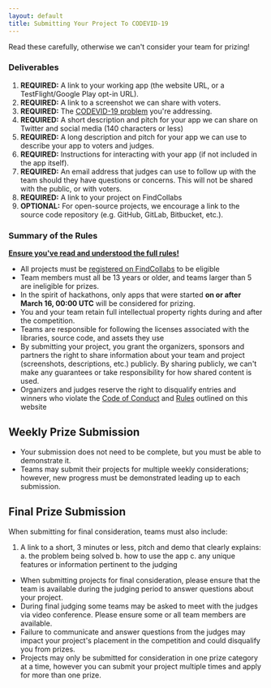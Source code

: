 ```yaml
---
layout: default
title: Submitting Your Project To CODEVID-19
---
```


Read these carefully, otherwise we can't consider your team for prizing!

### Deliverables

1. **REQUIRED:** A link to your working app (the website URL, or a TestFlight/Google Play opt-in URL).
2. **REQUIRED:** A link to a screenshot we can share with voters.
3. **REQUIRED:** The [CODEVID-19 problem](rules.html#the-problems) you're addressing.
4. **REQUIRED:** A short description and pitch for your app we can share on Twitter and social media (140 characters or less)
5. **REQUIRED:** A long description and pitch for your app we can use to describe your app to voters and judges.
6. **REQUIRED:** Instructions for interacting with your app (if not included in the app itself).
7. **REQUIRED:** An email address that judges can use to follow up with the team should they have questions or concerns. This will not be shared with the public, or with voters.
8. **REQUIRED:** A link to your project on FindCollabs
9. **OPTIONAL:** For open-source projects, we encourage a link to the source code repository (e.g. GitHub, GitLab, Bitbucket, etc.).

### Summary of the Rules

**[Ensure you've read and understood the full rules!](rules.html)**

- All projects must be [registered on FindCollabs](https://findcollabs.com/hackathon/codevid-19-isp21fkqtjupchx7kjed) to be eligible
- Team members must all be 13 years or older, and teams larger than 5 are ineligible for prizes.
- In the spirit of hackathons, only apps that were started **on or after March 16, 00:00 UTC** will be considered for prizing.
- You and your team retain full intellectual property rights during and after the competition.
- Teams are responsible for following the licenses associated with the libraries, source code, and assets they use
- By submitting your project, you grant the organizers, sponsors and partners the right to share information about your team and project (screenshots, descriptions, etc.) publicly. By sharing publicly, we can't make any guarantees or take responsibility for how shared content is used.
- Organizers and judges reserve the right to disqualify entries and winners who violate the [Code of Conduct](/code-of-conduct.html) and [Rules](/policies/rules.html) outlined on this website

## Weekly Prize Submission

- Your submission does not need to be complete, but you must be able to demonstrate it.
- Teams may submit their projects for multiple weekly considerations; however, new progress must be demonstrated leading up to each submission.

## Final Prize Submission

When submitting for final consideration, teams must also include:

1. A link to a short, 3 minutes or less, pitch and demo that clearly explains:
   a. the problem being solved
   b. how to use the app
   c. any unique features or information pertinent to the judging

- When submitting projects for final consideration, please ensure that the team is available during the judging period to answer questions about your project.
- During final judging some teams may be asked to meet with the judges via video conference. Please ensure some or all team members are available.
- Failure to communicate and answer questions from the judges may impact your project's placement in the competition and could disqualify you from prizes.
- Projects may only be submitted for consideration in one prize category at a time, however you can submit your project multiple times and apply for more than one prize.
